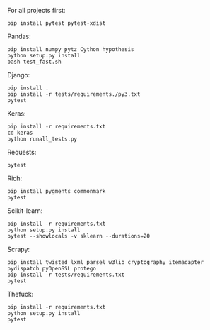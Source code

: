 For all projects first:
```
pip install pytest pytest-xdist
```
Pandas:
```
pip install numpy pytz Cython hypothesis
python setup.py install
bash test_fast.sh
```
Django:
```
pip install .
pip install -r tests/requirements./py3.txt
pytest
```
Keras:
```
pip install -r requirements.txt
cd keras
python runall_tests.py
```
Requests:
```
pytest
```
Rich:
```
pip install pygments commonmark
pytest
```
Scikit-learn:
```
pip install -r requirements.txt
python setup.py install
pytest --showlocals -v sklearn --durations=20
```
Scrapy:
```
pip install twisted lxml parsel w3lib cryptography itemadapter pydispatch pyOpenSSL protego
pip install -r tests/requirements.txt
pytest
```
Thefuck:
```
pip install -r requirements.txt
python setup.py install
pytest
```
